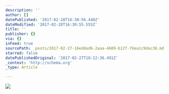 ```yaml
---
description: ''
author: []
datePublished: '2017-02-28T16:30:56.440Z'
dateModified: '2017-02-28T16:30:55.555Z'
title: ''
publisher: {}
via: {}
inFeed: true
sourcePath: _posts/2017-02-27-16ed8ad6-2aaa-4609-b12f-76ea1c9dac38.md
starred: false
datePublishedOriginal: '2017-02-27T18:12:36.491Z'
_context: 'http://schema.org'
_type: Article

---
```

![](https://the-grid-user-content.s3-us-west-2.amazonaws.com/a3f0f3ae-35f1-4563-bcf7-283ee6810243.jpg)